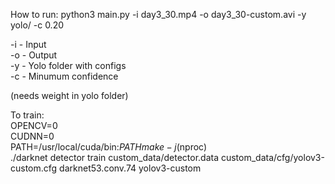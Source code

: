 How to run: python3 main.py -i day3_30.mp4 -o day3_30-custom.avi -y yolo/ -c 0.20

-i - Input  
-o - Output  
-y - Yolo folder with configs  
-c - Minumum confidence  

(needs weight in yolo folder)

To train:  
  OPENCV=0  
  CUDNN=0  
  PATH=/usr/local/cuda/bin:$PATH make -j$(nproc)  
  ./darknet detector train custom_data/detector.data custom_data/cfg/yolov3-custom.cfg darknet53.conv.74 yolov3-custom  
